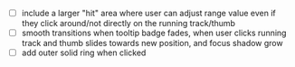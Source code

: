 - [ ] include a larger "hit" area where user can adjust range value even if they click around/not directly on the running track/thumb
- [ ] smooth transitions when tooltip badge fades, when user clicks running track and thumb slides towards new position, and focus shadow grow
- [ ] add outer solid ring when clicked
